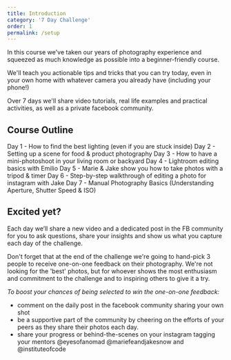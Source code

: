```yaml
---
title: Introduction
category: '7 Day Challenge'
order: 1
permalink: /setup
---
```


In this course we've taken our years of photography experience and squeezed  as much knowledge as possible into a beginner-friendly course.

We'll teach you actionable tips and tricks that you can try today, even in your own home with whatever camera you already have (including your phone!)

Over 7 days we'll share video tutorials, real life examples and practical activities, as well as a private facebook community.

## Course Outline
Day 1 - How to find the best lighting (even if you are stuck inside)
Day 2 - Setting up a scene for food & product photography
Day 3 - How to have a mini-photoshoot in your living room or backyard
Day 4 - Lightroom editing basics with Emilio
Day 5 - Marie & Jake show you how to take photos with a tripod & timer
Day 6 - Step-by-step walkthrough of editing a photo for instagram with Jake
Day 7 - Manual Photography Basics (Understanding Aperture, Shutter Speed & ISO)


## Excited yet?  

Each day we’ll share a new video and a dedicated post in the FB community for you to ask questions, share your insights and show us what you capture each day of the challenge.

Don't forget that at the end of the challenge we're going to hand-pick 3 people to receive one-on-one feedback on their photography. We're not looking for the 'best' photos, but for whoever shows the most enthusiasm and commitment to the challenge and to inspiring others to give it a try.

*To boost your chances of being selected to win the one-on-one feedback:*

- comment on the daily post in the facebook community sharing your own shot
- be a supportive part of the community by cheering on the efforts of your peers as they share their photos each day.
- share your progress or behind-the-scenes on your instagram tagging your mentors @eyesofanomad @mariefeandjakesnow and @instituteofcode  
